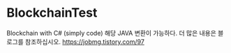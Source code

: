 # BlockchainTest
Blockchain with C# (simply code)
해당 JAVA 변환이 가능하다. 더 많은 내용은 블로그를 참조하십시오. https://jobmg.tistory.com/97
